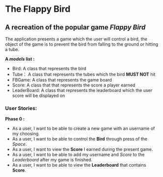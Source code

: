# The Flappy Bird

## A recreation of the popular game *Flappy Bird*

The application presents a game which the user will control a bird, the object of the game
is to prevent the bird from falling to the ground or hitting a tube.

**A *models* list :**
- Bird: A class that represents the bird
- Tube： A class that represents the tubes which the bird **MUST NOT** hit
- FBGame: A class that represents the game board
- Score: A class that that represents the score a player earned
- LeaderBoard: A class that represents the leaderboard which the user score will be displayed on

### User Stories:
**Phase 0 :**
- As a user, I want to be able to create a new game with an username of my choosing.
- As a user, I want to be able to control the **Bird** through press of the *Space*.
- As a user, I want to view the **Score** I earned during the present game.
- As a user, I want to be able to add my username and *Score* to the *Leaderboard* after my game is finished.
- As a user, I want to be able to view the **Leaderboard** that contains **Score**.
 
